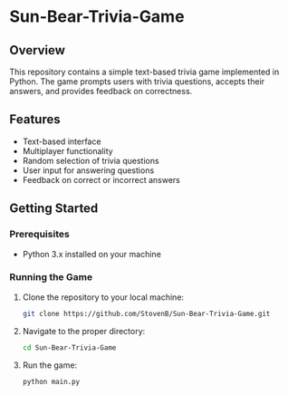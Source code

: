 ﻿# Sun-Bear-Trivia-Game

## Overview

This repository contains a simple text-based trivia game implemented in Python. The game prompts users with trivia questions, accepts their answers, and provides feedback on correctness.

## Features

- Text-based interface
- Multiplayer functionality
- Random selection of trivia questions
- User input for answering questions
- Feedback on correct or incorrect answers

## Getting Started

### Prerequisites

- Python 3.x installed on your machine

### Running the Game

1. Clone the repository to your local machine:

   ```bash
   git clone https://github.com/StovenB/Sun-Bear-Trivia-Game.git

2. Navigate to the proper directory:

   ```bash
   cd Sun-Bear-Trivia-Game

3. Run the game:

   ```bash
   python main.py
